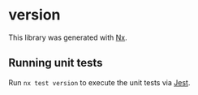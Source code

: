 # version

This library was generated with [Nx](https://nx.dev).

## Running unit tests

Run `nx test version` to execute the unit tests via [Jest](https://jestjs.io).
